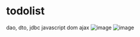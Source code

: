 # todolist

dao, dto, jdbc
javascript dom ajax
![image](https://user-images.githubusercontent.com/77983074/129313399-077785a5-2007-4fe1-b7f1-2a96b9b330c5.png)
![image](https://user-images.githubusercontent.com/77983074/129313432-e77566c2-7d5d-42ab-b13a-cd26b8ba31c3.png)

